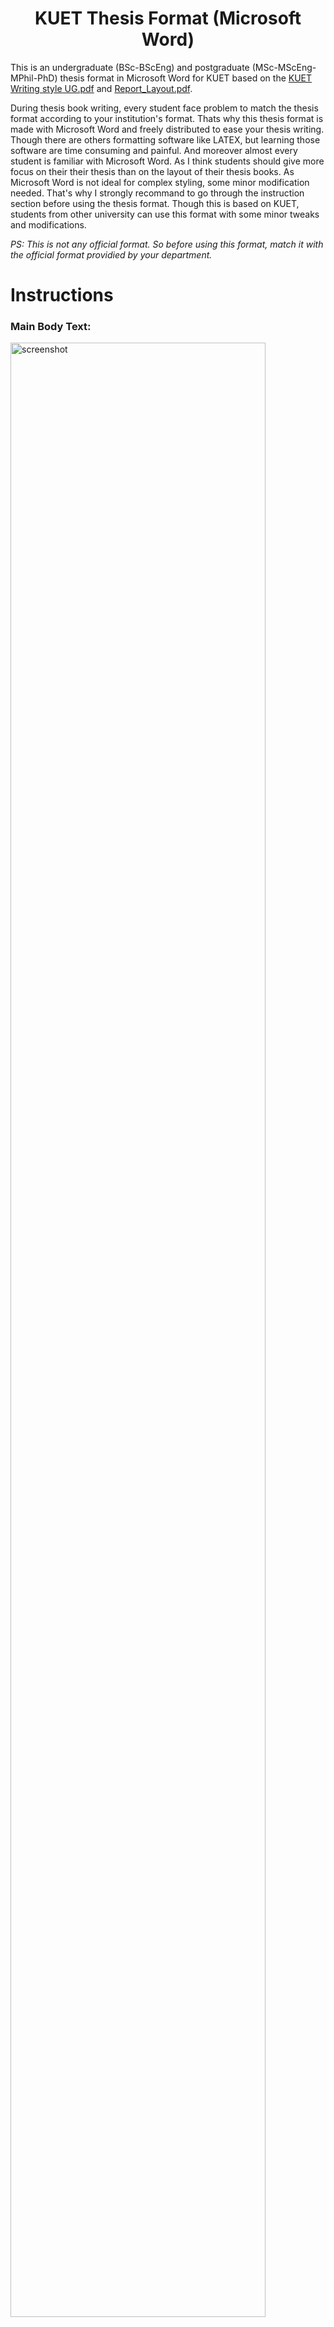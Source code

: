 <h1 align="center">KUET Thesis Format (Microsoft Word)</h1>

This is an undergraduate (BSc-BScEng) and postgraduate (MSc-MScEng-MPhil-PhD) thesis format in Microsoft Word for KUET based on the [KUET Writing style UG.pdf](https://github.com/Riaz-404/KUET-Thesis-Format_MS-Word/files/12770176/KUET.Writing.style.UG.pdf) and [Report_Layout.pdf](https://github.com/Riaz-404/KUET-Thesis-Format_MS-Word/files/12770181/Report_Layout.pdf). 

During thesis book writing, every student face problem to match the thesis format according to your institution's format. Thats why this thesis format is made with Microsoft Word and freely distributed to ease your thesis writing. Though there are others formatting software like LATEX, but learning those software are time consuming and painful. And moreover almost every student is familiar with Microsoft Word. As I think students should give more focus on their their thesis than on the layout of their thesis books. As Microsoft Word is not ideal for complex styling, some minor modification needed. That's why I strongly recommand to go through the instruction section before using the thesis format. Though this is based on KUET, students from other university can use this format with some minor tweaks and modifications.

<i>PS: This is not any official format. So before using this format, match it with the official format providied by your department.</i>

# Instructions
### Main Body Text:
<p>
<img src="https://github.com/Riaz-404/KUET-Thesis-Format_MS-Word/assets/66328924/8759e239-6e8d-4c10-98eb-e14dcf43b22d" width="90%" alt="screenshot">
</p>

https://github.com/Riaz-404/KUET-Thesis-Format_MS-Word/assets/66328924/20aca3fc-6d48-49ec-97d3-8aecae5c5ec1

### Inserting Table Caption and Lists of Tables
https://github.com/Riaz-404/KUET-Thesis-Format_MS-Word/assets/66328924/b7913175-c0e6-4b62-8455-5b5e94c566d5

### Inserting Figure Caption and Lists of Figures
https://github.com/Riaz-404/KUET-Thesis-Format_MS-Word/assets/66328924/4bee2464-5e73-417a-a8b9-8791cbd4d568

### Indexing
https://github.com/Riaz-404/KUET-Thesis-Format_MS-Word/assets/66328924/d4b816ab-339f-4ce9-a7f4-598c32c82b96

### Table of Content
Table of Content is made using table. So modification any content needs to manually updae the whole table of content. To add a new content just `right click` the mouse button and then `insert` and then `Insert Rows Above/Below`. Then you need to manually update the page no of the rest contents.<br><br>
<img src="https://github.com/Riaz-404/KUET-Thesis-Format_MS-Word/assets/66328924/1dec4896-ccb5-4733-9f82-70ba32052e70" width="90%" alt="screenshot">

### References
For referencing, I recommend to use reference management software like Zotero. <br>
https://github.com/Riaz-404/KUET-Thesis-Format_MS-Word/assets/66328924/59d35b54-83c5-49ae-8cb3-de7a6ddd70c0

## Support
If you find this template helpful, star ⭐ the project. <br><br>
Thanks.

